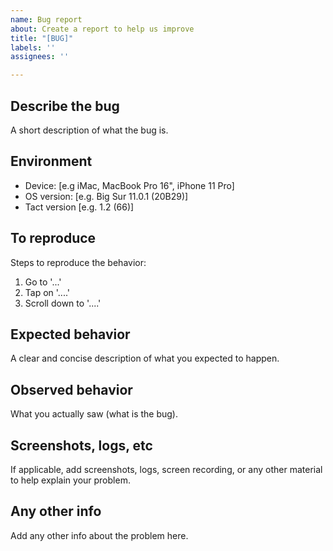 ```yaml
---
name: Bug report
about: Create a report to help us improve
title: "[BUG]"
labels: ''
assignees: ''

---
```


## Describe the bug

A short description of what the bug is.


## Environment

 - Device: [e.g iMac, MacBook Pro 16", iPhone 11 Pro]
 - OS version: [e.g. Big Sur 11.0.1 (20B29)]
 - Tact version [e.g. 1.2 (66)]


## To reproduce

Steps to reproduce the behavior:

1. Go to '...'
2. Tap on '....'
3. Scroll down to '....'


## Expected behavior

A clear and concise description of what you expected to happen.


## Observed behavior

What you actually saw (what is the bug).


## Screenshots, logs, etc

If applicable, add screenshots, logs, screen recording, or any other material to help explain your problem.


## Any other info

Add any other info about the problem here.
